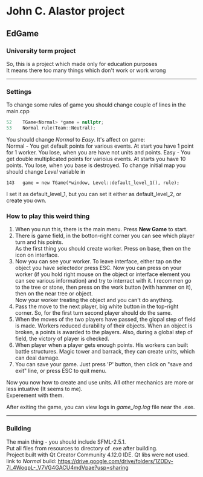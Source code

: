 # John C. Alastor project  
## EdGame
### University term project
So, this is a project which made only for education purposes  
It means there too many things which don't work or work wrong

---

### Settings
To change some rules of game you should change couple of lines in the main.cpp  

```C++
52    TGame<Normal> *game = nullptr;
53    Normal rule(Team::Neutral);
```
You should change *Normal* to *Easy*. It's affect on game:  
Normal - You get default points for various events. At start you have 1 point for 1 worker. You lose, when you are have not units and points.
Easy - You get double multiplicated points for varioius events. At starts you have 10 points. You lose, when you base is destroyed.
To change initial map you should change *Level* variable in
```
143   game = new TGame(*window, Level::default_level_1(), rule);
```
I set it as default_level_1, but you can set it either as default_level_2, or create you own.  

### How to play this weird thing
1. When you run this, there is the main menu. Press **New Game** to start.  
2. There is game field, in the botton-right corner you can see which player turn and his points.  
As the first thing you should create worker. Press on base, then on the icon on interface.  
3. Now you can see your worker. To leave interface, either tap on the object you have selectedor press ESC.
Now you can press on your worker (if you hold right mouse on the object or interface element
you can see various information) and try to interract with it. I recommen go to the tree or stone,
then press on the work button (with hammer on it), then on the near tree or object.  
Now your worker treating the object and you can't do anything.  
4. Pass the move to the next player, big white button in the top-right corner.
So, for the first turn second player should do the same.
5. When the moves of the two players have passed, the glopal step of field is made.
Workers reduced durability of their objects. When an object is broken, a points is awarded to the players.
Also, during a global step of field, the victory of player is checked.
6. When player when a player gets enough points. His workers can built battle structures.
Magic tower and barrack, they can create units, which can deal damage.  
7. You can save your game. Just press 'P' button, then click on "save and exit" line, or press ESC to quit menu.  
  
Now you now how to create and use units. All other mechanics are more or less intuative (It seems to me).  
Experement with them.  

After exiting the game, you can view logs in *game_log.log* file near the .exe.  

---
### Building
The main thing - you should include SFML-2.5.1.  
Put all files from resources to directory of .exe after building.  
Project built with Qt Creator Community 4.12.0 IDE. Qt libs were not used.  
link to *Normal* build: https://drive.google.com/drive/folders/1ZDDy-7l_4WoqpL-_V7VG4GACU4mdVpae?usp=sharing  



